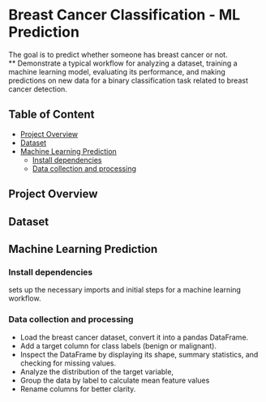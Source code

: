 # Breast Cancer Classification - ML Prediction
The goal is to predict whether someone has breast cancer or not.  
** Demonstrate a typical workflow for analyzing a dataset, training a machine learning model, evaluating its performance, and making predictions on new data for a binary classification task related to breast cancer detection.
## Table of Content
- [Project Overview](#project-overview)
- [Dataset](#dataset)
- [Machine Learning Prediction](#machine-learning-prediction)
  - [Install dependencies](#install-dependencies)
  - [Data collection and processing](#data-collection-and-processing)

## Project Overview

## Dataset

## Machine Learning Prediction
### Install dependencies
sets up the necessary imports and initial steps for a machine learning workflow.

### Data collection and processing
- Load the breast cancer dataset, convert it into a pandas DataFrame.
- Add a target column for class labels (benign or malignant).
- Inspect the DataFrame by displaying its shape, summary statistics, and checking for missing values.
- Analyze the distribution of the target variable,
- Group the data by label to calculate mean feature values
- Rename columns for better clarity.

### 
